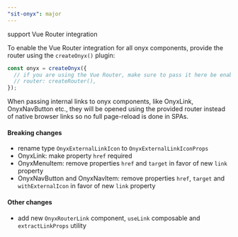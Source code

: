 ```yaml
---
"sit-onyx": major
---
```


support Vue Router integration

To enable the Vue Router integration for all onyx components, provide the router using the `createOnyx()` plugin:

```ts
const onyx = createOnyx({
  // if you are using the Vue Router, make sure to pass it here be enable the router integration for onyx
  // router: createRouter(),
});
```

When passing internal links to onyx components, like OnyxLink, OnyxNavButton etc., they will be opened using the provided router instead of native browser links so no full page-reload is done in SPAs.

#### Breaking changes

- rename type `OnyxExternalLinkIcon` to `OnyxExternalLinkIconProps`
- OnyxLink: make property `href` required
- OnyxMenuItem: remove properties `href` and `target` in favor of new `link` property
- OnyxNavButton and OnyxNavItem: remove properties `href`, `target` and `withExternalIcon` in favor of new `link` property

#### Other changes

- add new `OnyxRouterLink` component, `useLink` composable and `extractLinkProps` utility
